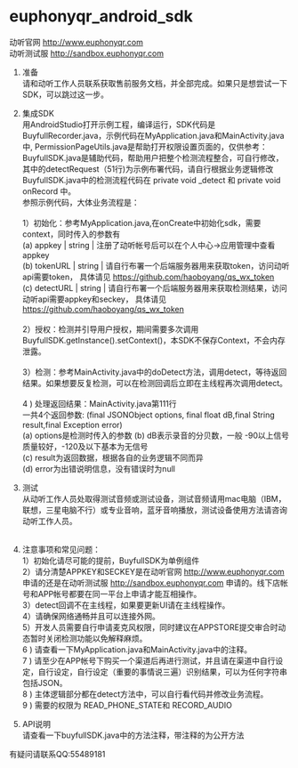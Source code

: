 # euphonyqr_android_sdk

动听官网 http://www.euphonyqr.com</br>
动听测试服 http://sandbox.euphonyqr.com</br>

1. 准备</br>
  请和动听工作人员联系获取售前服务文档，并全部完成。如果只是想尝试一下SDK，可以跳过这一步。
2. 集成SDK</br>
  用AndroidStudio打开示例工程，编译运行，SDK代码是BuyfullRecorder.java，示例代码在MyApplication.java和MainActivity.java中, PermissionPageUtils.java是帮助打开权限设置页面的，仅供参考：</br>
  BuyfullSDK.java是辅助代码，帮助用户把整个检测流程整合，可自行修改，其中的detectRequest（51行)为示例布署代码，请自行根据业务逻辑修改</br>
  BuyfullSDK.java中的检测流程代码在 private void _detect 和 private void onRecord 中。</br>
  参照示例代码，大体业务流程是：</br></br>
  1）初始化：参考MyApplication.java,在onCreate中初始化sdk，需要context，同时传入的参数有</br>
  (a) appkey | string | 注册了动听帐号后可以在个人中心->应用管理中查看appkey</br>
  (b) tokenURL | string | 请自行布署一个后端服务器用来获取token，访问动听api需要token， 具体请见 https://github.com/haoboyang/qs_wx_token</br>
  (c) detectURL | string | 请自行布署一个后端服务器用来获取检测结果，访问动听api需要appkey和seckey， 具体请见 https://github.com/haoboyang/qs_wx_token</br></br>
  2）授权：检测并引导用户授权，期间需要多次调用BuyfullSDK.getInstance().setContext()，本SDK不保存Context，不会内存泄露。</br></br>
  3）检测：参考MainActivity.java中的doDetect方法，调用detect，等待返回结果。如果想要反复检测，可以在检测回调后立即在主线程再次调用detect。</br></br>
  4 ) 处理返回结果：MainActivity.java第111行 </br>
    一共4个返回参数: (final JSONObject options, final float dB,final String result,final Exception error)</br>
    (a) options是检测时传入的参数
    (b) dB表示录音的分贝数，一般 -90以上信号质量较好，-120及以下基本为无信号</br>
    (c) result为返回数据，根据各自的业务逻辑不同而异</br>
    (d) error为出错说明信息，没有错误时为null</br>

3. 测试</br>
  从动听工作人员处取得测试音频或测试设备，测试音频请用mac电脑（IBM，联想，三星电脑不行）或专业音响，蓝牙音响播放，测试设备使用方法请咨询动听工作人员。</br></br>
4. 注意事项和常见问题：</br>
  1）初始化请尽可能的提前，BuyfullSDK为单例组件</br>
  2）请分清楚APPKEY和SECKEY是在动听官网 http://www.euphonyqr.com 申请的还是在动听测试服 http://sandbox.euphonyqr.com 申请的。线下店帐号和APP帐号都要在同一平台上申请才能互相操作。</br>
  3）detect回调不在主线程，如果要更新UI请在主线程操作。</br>
  4）请确保网络通畅并且可以连接外网。</br>
  5）开发人员需要自行申请麦克风权限，同时建议在APPSTORE提交审合时动态暂时关闭检测功能以免解释麻烦。</br>
  6 ) 请查看一下MyApplication.java和MainActivity.java中的注释。</br>
  7 ) 请至少在APP帐号下购买一个渠道后再进行测试，并且请在渠道中自行设定，自行设定，自行设定（重要的事情说三遍）识别结果，可以为任何字符串包括JSON。</br>
  8 ) 主体逻辑部分都在detect方法中，可以自行看代码并修改业务流程。</br>
  9 ) 需要的权限为 READ_PHONE_STATE和 RECORD_AUDIO</br>
5. API说明</br>
  请查看一下buyfullSDK.java中的方法注释，带注释的为公开方法
  
  
  有疑问请联系QQ:55489181
